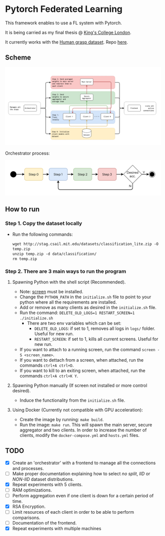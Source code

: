# Pytorch Federated Learning
This framework enables to use a FL system with Pytorch.

It is being carried as my final thesis @ [King's College London](https://www.kcl.ac.uk/).

It currently works with the [Human grasp dataset](http://stag.csail.mit.edu/). Repo [here](https://github.com/Erkil1452/touch).

## Scheme
<img src="./documentation/img/diagram_2.png" width="930">

Orchestrator process:

<img src="./documentation/img/diagram_1.png" width="550">

## How to run

### Step 1. Copy the dataset locally

- Run the following commands:
    ```
    wget http://stag.csail.mit.edu/datasets/classification_lite.zip -O temp.zip
    unzip temp.zip -d data/classification/
    rm temp.zip
    ```

### Step 2. There are 3 main ways to run the program

1. Spawning Python with the shell script (Recommended).
    - Note: [screen](https://www.gnu.org/software/screen/) must be installed.
    - Change the `PYTHON_PATH` in the `initialize.sh` file to point to your python where all the requirements are installed.
    - Add or remove as many clients as desired in the `initialize.sh` file.
    - Run the command: `DELETE_OLD_LOGS=1 RESTART_SCREEN=1 ./initialize.sh`
        - There are two env variables which can be set:
            - `DELETE_OLD_LOGS`: if set to 1, removes all logs in `logs/` folder. Useful for new run.
            - `RESTART_SCREEN`: if set to 1, kills all current screens. Useful for new run.
    - If you want to attach to a running screen, run the command `screen -S <screen_name>`.
    - If you want to dettach from a screen, when attached, run the commands `ctrl+A ctrl+D`.
    - If you want to kill to an exiting screen, when attached, run the commands `ctrl+A ctrl+K Y`.

2. Spawning Python manually (If screen not installed or more control desired).
    - Induce the functionality from the `initialize.sh` file.

3. Using Docker (Currently not compatible with GPU acceleration):
    - Create the image by running: `make build`.
    - Run the image: `make run`. This will spawn the main server, secure aggregator and two clients. In order to increase the number of clients, modify the `docker-compose.yml` and `hosts.yml` files.


## TODO
- [X] Create an 'orchestrator' with a frontend to manage all the connections and processes.
- [ ] Make proper documentation explaining how to select *no split*, *IID* or *NON-IID* dataset distributions.
- [X] Repeat experiments with 5 clients.
- [ ] RAM optimizations.
- [ ] Perform aggregation even if one client is down for a certain period of time.
- [X] RSA Encryption.
- [ ] Limit resources of each client in order to be able to perform comparisons.
- [ ] Documentation of the frontend.
- [X] Repeat experiments with multiple machines
